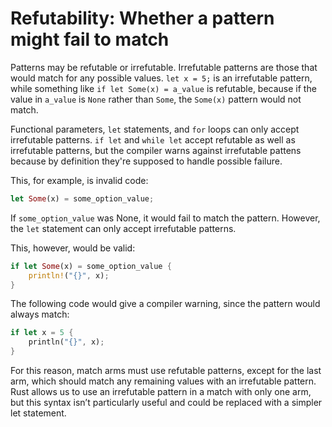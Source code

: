 # Refutability: Whether a pattern might fail to match

Patterns may be refutable or irrefutable. Irrefutable patterns are those that would match for any possible values.
`let x = 5;` is an irrefutable pattern, while something like `if let Some(x) = a_value` is refutable, because if the value
in `a_value` is `None` rather than `Some`, the `Some(x)` pattern would not match.

Functional parameters, `let` statements, and `for` loops can only accept irrefutable patterns.
`if let` and `while let` accept refutable as well as irrefutable patterns, but the compiler warns against
irrefutable pattens because by definition they're supposed to handle possible failure.

This, for example, is invalid code:

```rust
let Some(x) = some_option_value;
```

If `some_option_value` was None, it would fail to match the pattern. However, the `let` statement can only accept
irrefutable patterns.

This, however, would be valid:

```rust
if let Some(x) = some_option_value {
    println!("{}", x);
}
```

The following code would give a compiler warning, since the pattern would always match:

```rust
if let x = 5 {
    println("{}", x);
}
```

For this reason, match arms must use refutable patterns, except for the last arm, which should match any
remaining values with an irrefutable pattern.
Rust allows us to use an irrefutable pattern in a match with only one arm, but this syntax isn’t particularly useful and could
be replaced with a simpler let statement.
